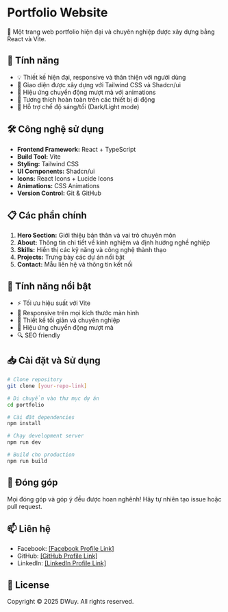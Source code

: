 # Portfolio Website

🚀 Một trang web portfolio hiện đại và chuyên nghiệp được xây dựng bằng React và Vite.

## 🌟 Tính năng

- 💡 Thiết kế hiện đại, responsive và thân thiện với người dùng
- 🎨 Giao diện được xây dựng với Tailwind CSS và Shadcn/ui
- 🔄 Hiệu ứng chuyển động mượt mà với animations
- 📱 Tương thích hoàn toàn trên các thiết bị di động
- 🌙 Hỗ trợ chế độ sáng/tối (Dark/Light mode)

## 🛠️ Công nghệ sử dụng

- **Frontend Framework:** React + TypeScript
- **Build Tool:** Vite
- **Styling:** Tailwind CSS
- **UI Components:** Shadcn/ui
- **Icons:** React Icons + Lucide Icons
- **Animations:** CSS Animations
- **Version Control:** Git & GitHub

## 📋 Các phần chính

1. **Hero Section:** Giới thiệu bản thân và vai trò chuyên môn
2. **About:** Thông tin chi tiết về kinh nghiệm và định hướng nghề nghiệp
3. **Skills:** Hiển thị các kỹ năng và công nghệ thành thạo
4. **Projects:** Trưng bày các dự án nổi bật
5. **Contact:** Mẫu liên hệ và thông tin kết nối

## 🚀 Tính năng nổi bật

- ⚡ Tối ưu hiệu suất với Vite
- 📱 Responsive trên mọi kích thước màn hình
- 🎨 Thiết kế tối giản và chuyên nghiệp
- 🔄 Hiệu ứng chuyển động mượt mà
- 🔍 SEO friendly

## 📥 Cài đặt và Sử dụng

```bash
# Clone repository
git clone [your-repo-link]

# Di chuyển vào thư mục dự án
cd portfolio

# Cài đặt dependencies
npm install

# Chạy development server
npm run dev

# Build cho production
npm run build
```

## 🤝 Đóng góp

Mọi đóng góp và góp ý đều được hoan nghênh! Hãy tự nhiên tạo issue hoặc pull request.

## 📫 Liên hệ

- Facebook: [\[Facebook Profile Link\]](https://www.facebook.com/share/1AuyUX5xbF/)
- GitHub: [\[GitHub Profile Link\]](https://github.com/DWcoco08)
- LinkedIn: [\[LinkedIn Profile Link\]](https://www.linkedin.com/in/dwuy-wiii-b72596370/)

## 📝 License

Copyright © 2025 DWuy. All rights reserved.
